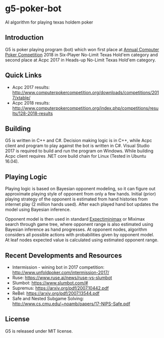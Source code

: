 # g5-poker-bot

AI algorithm for playing texas holdem poker

## Introduction

G5 is poker playing program (bot) which won first place at [Annual Computer Poker Competition](http://www.computerpokercompetition.org/) 2018 in Six-Player No-Limit Texas Hold'em category and second place at Acpc 2017 in Heads-up No-Limit Texas Hold'em category.

## Quick Links

 * Acpc 2017 results: http://www.computerpokercompetition.org/downloads/competitions/2017/xtable/
 * Acpc 2018 results: http://www.computerpokercompetition.org/index.php/competitions/results/128-2018-results

## Building

G5 is written in C++ and C#. Decision making logic is in C++, while Acpc client and program to play against the bot is written in C#. Visual Studio 2017 is required to build and run the program on Windows. While building Acpc client requires .NET core build chain for Linux (Tested in Ubuntu 16.04).

## Playing Logic

Playing logic is based on Bayesian opponent modeling, so it can figure out approximate playing style of opponent from only a few hands. Initial (prior) playing strategy of the opponent is estimated from hand histories from internet play (2 million hands used). After each played hand bot updates the model using Bayesian inference.

Opponent model is then used in standard [Expectiminimax](https://en.wikipedia.org/wiki/Expectiminimax) or Miximax search through game tree, where opponent range is also estimated using Bayesian inference as hand progresses. At opponent nodes, algorithm considers all possible actions with probabilities given by opponent model.  At leaf nodes expected value is calculated using estimated opponent range.

## Recent Developments and Resources

* Intermission - wining bot in 2017 competition: http://www.unfoldpoker.com/intermission-2017/
* Ruse: https://www.ruse.ai/news/ruse-vs-slumbot
* Slumbot: https://www.slumbot.com/#
* Supremus: https://arxiv.org/pdf/2007.10442.pdf
* ReBel: https://arxiv.org/pdf/2007.13544.pdf
* Safe and Nested Subgame Solving: http://www.cs.cmu.edu/~noamb/papers/17-NIPS-Safe.pdf

## License

G5 is released under MIT license.
